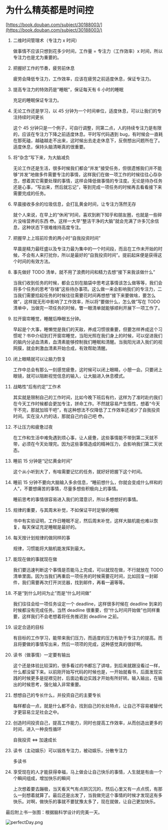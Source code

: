# 为什么精英都是时间控

[https://book.douban.com/subject/30188003/](https://book.douban.com/subject/30188003/)

1. 二维时间管理术（专注力 x 时间）

   做事情不应该只想到花多少时间，工作量 = 专注力（工作效率）x 时间，所以专注力也是尤为重要的。

2. 把握好工作的节奏，疲劳前休息

   疲劳会降低专注力，工作效率，应该在疲劳之前适度休息，保证专注力。

3. 提高专注力的特效药是"睡眠"，保证每天有 6 小时的睡眠

   充足的睡眠保证专注力。

4. 无论工作还是学习，以 45 分钟为一个时间单位，适度休息，可以让我们的专注持续时间更长

   这个 45 分钟只是一个例子，可自行调整，同第二点，人的持续专注力是有限的，应该在专注力下降之前适度休息。平时写代码遇到 bug，有时候会一直耗在那死磕，越磕越走不出来，这时候出去走走休息下，反倒想出问题所在了。适度休息，保持头脑清晰真的很重要。

5. 将“杂念”写下来，为大脑减负

   无论工作还是生活，很多时候我们都会“并发”接受任务，但很遗憾我们并不能够“并发”地做多件需要专注的事情，这样我们在做一项工作的时候往往心存杂念，想着其它需要处理的事情，这样会降低做事情的专注度。无论是待办任务还是心事，“写出来，然后就忘记”，等到完成一项任务的时候再去看看接下来需要完成的任务。

6. 早晨接收多余的垃圾信息，会打乱黄金时间，让专注力荡然无存

   就个人来说，在早上的“休闲”时间，喜欢到刷下知乎和朋友圈，也就是一些碎片没啥营养的东西 😳。这样一大早“整洁干净的大脑”就会充满了许多冗余信息，这种状态下很难维持高度专注。

7. 把握早上上班前珍贵的两小时“自我投资时间”

   早晨是精力最旺盛以及专注力最为集中的一个时间段，而且在工作未开始的时候，不会有人来打扰你，所以是最好的“自我投资时间”。提前起床便是获得这个时间的有效方法。

8. 事先做好 TODO 清单，就不用了浪费时间和精力去想“接下来我该做什么”

   当我们收到任务的时候，都会立刻在脑袋中思考这事情该怎么做等等，我们会将多个任务的思考“存储”这些待办事项。这么做一来会影响我们的专注力，二当我们需要拾起任务的时候往往需要花时间再想想“接下来要做啥，要怎么做”，这样就无形中影响了工作效率，所以将“要做什么，怎么做”写在 TODO 清单中，当做完一项任务的时候，瞥一眼清单就能够顺利开展下一项工作了。

9. 拉开窗帘睡觉，睡醒后睁眼五分钟。

   早起是个大事，睡懒觉是我们的天敌，养成习惯很重要，但要怎样养成这个习惯呢？书中介绍到打开窗帘睡觉，当阳光照在我们身上的时候，可以促进我们的脑内分泌血清素，血清素能够控制我们睡眠和清醒。当我阳光进入我们的视网膜，就会刺激血清素开始合成，有效帮助清醒。

10. 闭上眼睛就可以让脑力恢复

    工作中总会有那么一刻感觉疲惫，这时候可以闭上眼睛，小憩一会。只要闭上眼镜，就可以阻断视觉信息的输入，让大脑进入休息模式。

11. 战略性“后有约定”工作术

    其实就是限制自己的工作时间，比如今晚下班后有约，这样为了准时赴约我们在今天工作时候都会更加专注，拼命工作。不然就容易产生惰性，想着“今天干不完，那就加班干吧”，有这种想法不仅降低了工作效率还减少了自我投资时间。实在没人约的话，那就自己约自己吧 😳。

12. 不让压力和疲惫过夜

    在工作和生活中难免遇到烦心事，让人疲惫，这些事情能不带到第二天就不带，必须在今天处理完。因为这些事情造成的精神压力，会影响我们第二天状态。

13. 睡前 15 分钟是“记忆黄金时间”

    这个从小听到大了，有啥需要记忆的任务，就好好把握下这个时间。

14. 睡前 15 分钟不要向大脑输入多余信息，“睡前想什么，你就会变成什么样和的人”，不要想痛苦的事情，尽量多想些积极向上的事情。

    睡前思考的事情很容易进入我们的潜意识，所以多想想好的事情。

15. 规律的重要，与其周末补觉，不如保证平时足够的睡眠

    书中有实验证明，工作日睡眠不足，然后周末补觉，这样大脑机能也难以恢复，每天保证充足睡眠是最好的。

16. 每天按计划规律的做同样的事

    规律，习惯能将大脑机能发挥到最大。

17. 能现在做的事就现在做

    我们要迅速判断这个事情是否能马上完成，可以就现在做，不行就放在 TODO 清单里面。因为当我们再重启一项任务的时候需要花时间，比如回复一封邮件，我们需要再次打开浏览器，找到邮件，再看一遍等等。

18. 不是“到什么时间为止”而是“什么时间做”

    我们往往会给一项任务设定一个 deadline，这样很多时候在 deadline 到来的时候都没有完成任务。当然 deadline 很重要，但“什么时间开始做”也同样重要，这样我们不会老想着将任务推迟到 deadline 之前。

19. 设定合适的目标

    有目标的工作学习，能带来我们压力，而适度的压力有助于专注力的提高。而且将要做的事情写出来，然后一项项的完成，这种感觉真的很好啊。

20. 读书（做事情）一定要有输出

    这个还是体验比较深的，很多看过的书都忘了讲啥，到后来就跟没看过一样，什么都没留下来。以前刚开始写代码的时候也是，一开始就看书，后面发现实践的时候更多是捉襟见肘，后面边看边实践才开始有所好转。输入输出，在输出的时候思考，强化输入非常重要。

21. 想想自己的专长什么，并投资自己的主要专长

    每样都会一点，就是什么都不会，找到自己的长处特点，让自己不容易被替代才更容易立足社会之中。

22. 创造时间投资自己，提高工作能力，同时也提高工作效率，从而创造出更多的时间，进入一种良性循环

    自我投资 <=> 加速成长

23. 读书（主动娱乐）可以锻炼专注力，被动娱乐，分散专注力

    多读书

24. 享受现在的人才能获得幸福，马上做会让自己快乐的事情，人生就是有由一个个瞬间组成，增加快乐的瞬间

    上次想着要去蹦极，当天看天气有点阴沉沉的，然后心里又有一点点慌，有那么一刻想着就算了。最后还是出发了，当我做完这个事情的时候才发现这有多快乐。对啊，做快乐的事就不要犹豫太多了，现在就做，让自己更加快乐。

最后附上书一张图：根据脑科学设计的完美一天。

![perfectDay.png](./img/perfectDay.png)
